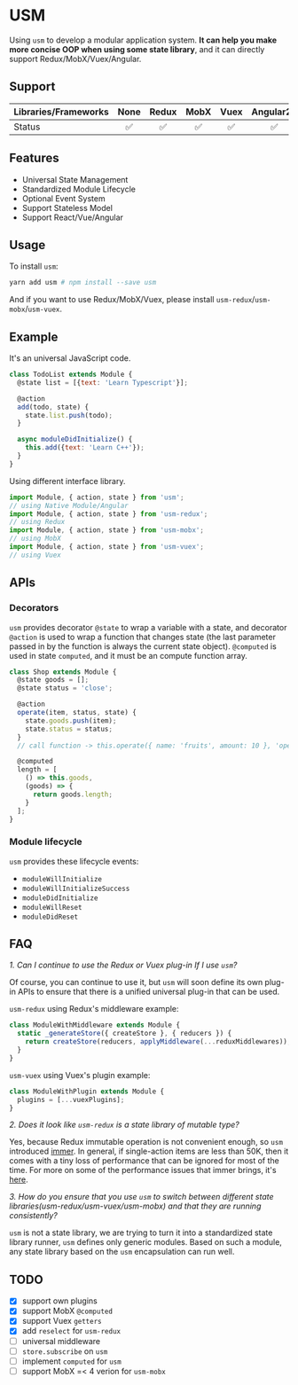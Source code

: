 # USM

Using `usm` to develop a modular application system. **It can help you make more concise OOP when using some state library**, and it can directly support Redux/MobX/Vuex/Angular.

## Support

| Libraries/Frameworks   | None  | Redux  | MobX    | Vuex    | Angular2+ |
| :--------------------- | :---: | :----: | :-----: | :-----: | :-------: |
| Status                 | ✅    | ✅     | ✅     | ✅      | ✅        |

## Features

- Universal State Management
- Standardized Module Lifecycle
- Optional Event System
- Support Stateless Model
- Support React/Vue/Angular

## Usage

To install `usm`:

```bash
yarn add usm # npm install --save usm
```

And if you want to use Redux/MobX/Vuex, please install `usm-redux`/`usm-mobx`/`usm-vuex`.

## Example

It's an universal JavaScript code.
```js
class TodoList extends Module {
  @state list = [{text: 'Learn Typescript'}];

  @action
  add(todo, state) {
    state.list.push(todo);
  }

  async moduleDidInitialize() {
    this.add({text: 'Learn C++'});
  }
}
```

Using different interface library.
```js
import Module, { action, state } from 'usm';
// using Native Module/Angular
import Module, { action, state } from 'usm-redux';
// using Redux
import Module, { action, state } from 'usm-mobx';
// using MobX
import Module, { action, state } from 'usm-vuex';
// using Vuex
```

## APIs

### Decorators

`usm` provides decorator `@state` to wrap a variable with a state, and decorator `@action` is used to wrap a function that changes state (the last parameter passed in by the function is always the current state object). `@computed` is used in state `computed`, and it must be an compute function array.

```js
class Shop extends Module {
  @state goods = [];
  @state status = 'close';

  @action
  operate(item, status, state) {
    state.goods.push(item);
    state.status = status;
  }
  // call function -> this.operate({ name: 'fruits', amount: 10 }, 'open');

  @computed
  length = [
    () => this.goods,
    (goods) => {
      return goods.length;
    }
  ];
}
```

### Module lifecycle

`usm` provides these lifecycle events:

- `moduleWillInitialize`
- `moduleWillInitializeSuccess`
- `moduleDidInitialize`
- `moduleWillReset`
- `moduleDidReset`

## FAQ

*1. Can I continue to use the Redux or Vuex plug-in If I use `usm`?*

Of course, you can continue to use it, but `usm` will soon define its own plug-in APIs to ensure that there is a unified universal plug-in that can be used.

`usm-redux` using Redux's middleware example:

```js
class ModuleWithMiddleware extends Module {
  static _generateStore({ createStore }, { reducers }) {
    return createStore(reducers, applyMiddleware(...reduxMiddlewares));
  }
}
```

`usm-vuex` using Vuex's plugin example:

```js
class ModuleWithPlugin extends Module {
  plugins = [...vuexPlugins];
}
```

*2. Does it look like `usm-redux` is a state library of mutable type?*

Yes, because Redux immutable operation is not convenient enough, so `usm` introduced [immer](https://github.com/mweststrate/immer). In general, if single-action items are less than 50K, then it comes with a tiny loss of performance that can be ignored for most of the time. For more on some of the performance issues that immer brings, it's [here](https://github.com/mweststrate/immer#performance).

*3. How do you ensure that you use `usm` to switch between different state libraries(usm-redux/usm-vuex/usm-mobx) and that they are running consistently?*

`usm` is not a state library, we are trying to turn it into a standardized state library runner, `usm` defines only generic modules. Based on such a module, any state library based on the `usm` encapsulation can run well.

## TODO

- [x] support own plugins
- [x] support MobX `@computed`
- [x] support Vuex `getters`
- [x] add `reselect` for `usm-redux`
- [ ] universal middleware
- [ ] `store.subscribe` on `usm`
- [ ] implement `computed` for `usm`
- [ ] support MobX =< 4 verion for `usm-mobx`
